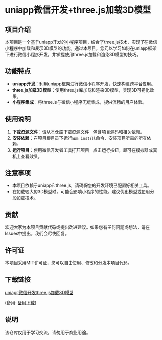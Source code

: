 # uniapp微信开发+three.js加载3D模型

## 项目介绍

本项目是一个基于uniapp开发的小程序项目，结合了three.js技术，实现了在微信小程序中加载和展示3D模型的功能。通过本项目，您可以学习如何在uniapp框架下进行微信小程序开发，并掌握使用three.js加载和渲染3D模型的技巧。

## 功能特点

- **uniapp开发**：利用uniapp框架进行微信小程序开发，快速构建跨平台应用。
- **three.js加载3D模型**：使用three.js库加载和渲染3D模型，实现3D可视化效果。
- **小程序集成**：将three.js与微信小程序无缝集成，提供流畅的用户体验。

## 使用说明

1. **下载资源文件**：请从本仓库下载资源文件，包含项目源码和相关依赖。
2. **安装依赖**：在项目根目录下运行`npm install`命令，安装项目所需的所有依赖。
3. **运行项目**：使用微信开发者工具打开项目，点击运行按钮，即可在模拟器或真机上查看效果。

## 注意事项

- 本项目依赖于uniapp和three.js，请确保您的开发环境已配置好相关工具。
- 在加载较大的3D模型时，可能会影响小程序的性能，建议优化模型或使用分段加载技术。

## 贡献

欢迎大家为本项目贡献代码或提出改进建议。如果您有任何问题或想法，请在Issues中提出，我们会尽快回复。

## 许可证

本项目采用MIT许可证，您可以自由使用、修改和分发本项目代码。

## 下载链接
[uniapp微信开发three.js加载3D模型](https://pan.quark.cn/s/682b6dcfb48d) 

(备用: [备用下载](https://pan.baidu.com/s/1J36OvIGpOOHZk9Eh5aAthg?pwd=1234))

## 说明

该仓库仅用于学习交流，请勿用于商业用途。
